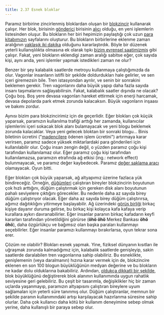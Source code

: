```yaml
---
title: 2.37 Esnek bloklar
---
```


Paramız birbirine zincirlenmiş bloklardan oluşan bir
[blokzincir](2.11_blockchain.md) kullanarak çalışır.  Her blok,
birisinin [gönderici](1-kullanicilar-icin-kilavuz/1.07_send_monero.md)
birisinin [alıcı](1-kullanicilar-icin-kilavuz/1.06_receive_monero.md)
olduğu, en yeni işlemlerin listesinden oluşur.  Bu blokların her biri
hepimizin paylaştığı çok uzun [para kitabımızın](2.10_money_ledger.md)
sayfalarını oluşturur.  Bu blokların birbirlerine eklenme zaman
aralığının [yaklaşık iki dakika](2.44_difficulty_adjustment.md)
olduğunu kararlaştırdık.  Böyle bir düzenek yeterli kullanışlılıkta
olmasına ek olarak tıpkı [bizim evrensel saatimizmiş](2.26_clock.md)
gibi çalışır.  Fakat, yeni blokların eklendigi zaman aralığı sabitse
eğer, çok sayıda kişi, aynı anda, yeni işlemler yapmak istedikleri
zaman ne olur?

Benzer bir şey kalabalık saatlerde metroyu kullanmaya çalıştığımızda
da olur.  Vagonlar insanların istifli bir şekilde doldurdukları hale
gelirler, ve sen içeri giremezsin bile.  Tren istasyondan ayrılır, ve
senin bir sonrakini beklemen gerekir.  Tren vagonlarını daha büyük
yapıp daha fazla sayıda insanı taşımalarını sağlayabilirsin.  Fakat,
kalabalık saatler dışında ne olacak?  Çoğu boş.  Boş yere devasa
vagonları hareket ettirmek için enerji harcamak, devasa depolarda park
etmek zorunda kalacaksın.  Büyük vagonların inşaası ve bakımı zordur.

Aynısı bizim para blokzincirimiz için de geçerlidir.  Eğer blokları
çok küçük yaparsak, paramızın kullanılma trafiği arttığı her zamanda,
kullanıcılar işlemlerini içeri sokacak blok alanı bulamayacak ve yeni
blogu beklemek zorunda kalacaklar.  Veya yeni gelecek bloktan bir
sonraki blogu...  Binis biletinin ücretini
("[madencilere](2.09_miners.md) ödenen işlem ücretini") artırmaya
karar verirsen, paramız sadece yüksek miktarlardaki para gönderileri
için kullanılabilir olur.  Çoğu insan zengin değil, o yüzden paramız
çoğu kişi tarafından kullanılamaz olur.  Eğer paramız çoğu kişi
tarafından kullanılamazsa, paramızın etrafında ağ etkisi (ing.:
network effect) bulunmayacak, ve paramız değer kaybedecek.  Paramız
[değer saklama aracı](2.02_money_is_a_battery.md) olamayacak.  Oyun
bitti.

Eğer blokları çok büyük yaparsak, ağ altyapımız üzerine fazlaca yük
bindireceğiz.  Örneğin, [düğümleri](2.25_nodes.md) çalıştıran bireyler
blokzincirin boyutunun çok hızlı arttığını, düğüm çalıştırmak için
gereken disk alanı boyutunun pahalı seviyelere çıktığını görecekler.
Bu nedenle daha az sayıda birey düğüm çalıştırıyor olacak.  Eğer daha
az sayıda birey düğüm çalıştırırsa, ağımız dağıtıklığını yitirmeye
başlayabilir.  Ağ üzerindeki [görüş birliği](2.24_consensus.md) birkaç
kişiye dayanır duruma gelirse, bu birkaç kişi kolayca kafa kafaya
verip kurallara aykırı davranabilirler.  Eğer insanlar paranın birkaç
kafadarın keyfi kararları tarafından yönetildiğini görürse (**öhö
öhö** Merkez Bankası **öhö öhö**), daha özgürlükçu ve bağımsız olan
başka paraları kullanmayı seçebilirler.  Eğer insanlar paramızı
kullanmayı bırakırlarsa, oyun tekrar sona erer.

Çözüm ne olabilir?  Blokları esnek yapmak.  Yine, fiziksel dünyanın
kısıtları ile uğraşmak zorunda kalmadığımız için, kalabalık saatlerde
genişleyip, sakin saatlerde daralabilen tren vagonlarına sahip
olabiliriz.  Bu esneklikte, genişlemenin (veya daralmanın) hızına
karar vermek için de, blokzincire eklenen en son 100 blogun
büyüklüğünün medyan değerine ve bu blokların ne kadar dolu olduklarına
bakabiliriz.  Ardından, [oldukça dikkatli bir şekilde](2.38_spam.md),
blok büyüklüğünü değiştirerek blok alanının kullanımında uygun
rahatlık seviyesine geri gelebiliriz.  Bu çeşit bir tasarımla,
değişiklikler hiç bir zaman uçlarda yaşanmayıp, paramızın altyapısını
çalıştıran bireylere uyum sağlamaları için yeterli süre tanınmış olur.
Düğüm çalıştıranlar, memnun bir şekilde paranın kullanımındaki artışı
karşılayacak hazırlanma süresine sahip olurlar.  Daha çok kullanıcı
daha kötü bir kullanım deneyimine sebep olmak yerine, daha
kullanışlı bir paraya sebep olur.


